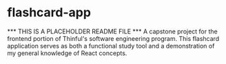 # flashcard-app
*** THIS IS A PLACEHOLDER README FILE ***
A capstone project for the frontend portion of Thinful's software engineering program. This flashcard application serves as both a functional study tool and a demonstration of my general knowledge of React concepts.
